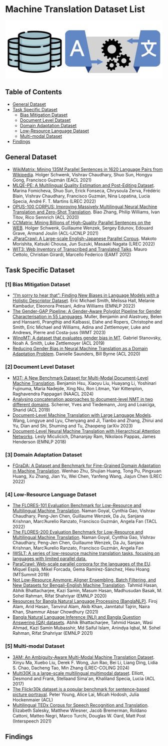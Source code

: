 # Machine Translation Dataset List

![Machine Translation Dataset](assets/mt_figure.png)

<h2>Table of Contents</h2>

* [General Dataset](#general_dataset)
* [Task Specific Dataset](#task_specific_dataset)
  * [Bias Mitigation Dataset](#bias_mitigation_dataset)
  * [Document Level Dataset](#document_level_dataset)
  * [Domain Adaptation Dataset](#domain_adaptation_dataset)
  * [Low-Resource Language Dataset](#low_resources_dataset)
  * [Multi-modal Dataset](#multi_modal_dataset)
* [Findings](#findings)

<h2 id="general_dataset">General Dataset</h2> 

* [WikiMatrix: Mining 135M Parallel Sentences in 1620 Language Pairs from Wikipedia](https://arxiv.org/pdf/1907.05791). Holger Schwenk, Vishrav Chaudhary, Shuo Sun, Hongyu Gong, Francisco Guzmán (EACL 2021)
* [MLQE-PE: A Multilingual Quality Estimation and Post-Editing Dataset](https://aclanthology.org/2022.lrec-1.530/). Marina Fomicheva, Shuo Sun, Erick Fonseca, Chrysoula Zerva, Frédéric Blain, Vishrav Chaudhary, Francisco Guzmán, Nina Lopatina, Lucia Specia, André F. T. Martins (LREC 2022)
* [OPUS-100 CORPUS: Improving Massively Multilingual Neural Machine Translation and Zero-Shot Translation](https://github.com/EdinburghNLP/opus-100-corpus). Biao Zhang, Philip Williams, Ivan Titov, Rico Sennrich (ACL 2020)
* [CCMatrix: Mining Billions of High-Quality Parallel Sentences on the WEB](https://github.com/facebookresearch/LASER/tree/main/tasks/CCMatrix). Holger Schwenk, Guillaume Wenzek, Sergey Edunov, Edouard Grave, Armand Joulin (ACL-IJCNLP 2021)
* [JParaCrawl: A Large-scale English-Japanese Parallel Corpus](https://www.kecl.ntt.co.jp/icl/lirg/jparacrawl/). Makoto Morishita, Katsuki Chousa, Jun Suzuki, Masaaki Nagata (LREC 2022)
* [WIT3: Web Inventory of Transcribed and Translated Talks](https://wit3.fbk.eu/). Mauro Cettolo, Christian Girardi, Marcello Federico (EAMT 2012)


<h2 id="task_specific_dataset">Task Specific Dataset</h2> 
<h3 id="bias_mitigation_dataset"> [1] Bias Mitigation Dataset </h3>

* [“I’m sorry to hear that”: Finding New Biases in Language Models with a Holistic Descriptor Dataset](https://arxiv.org/abs/2205.09209). Eric Michael Smith, Melissa Hall, Melanie Kambadur, Eleonora Presani, Adina Williams (EMNLP 2022)
* [The Gender-GAP Pipeline: A Gender-Aware Polyglot Pipeline for Gender Characterisation in 55 Languages](https://github.com/facebookresearch/ResponsibleNLP/tree/main/gender_gap_pipeline). Muller, Benjamin and Alastruey, Belen and Hansanti, Prangthip and Kalbassi, Elahe and Ropers, Christophe and Smith, Eric Michael and Williams, Adina and Zettlemoyer, Luke and Andrews, Pierre and Costa-juss (WMT 2023)
* [WinoMT: A dataset that evaluates gender bias in MT](https://github.com/gabrielStanovsky/mt_gender). Gabriel Stanovsky, Noah A. Smith, Luke Zettlemoyer (ACL 2019)
* [Reducing Gender Bias in Neural Machine Translation as a Domain Adaptation Problem](https://github.com/DCSaunders/gender-debias). Danielle Saunders, Bill Byrne (ACL 2020)

<h3 id="document_level_dataset"> [2] Document Level Dataset </h3>

* [M3T: A New Benchmark Dataset for Multi-Modal Document-Level Machine Translation](https://github.com/amazon-science/m3t-multi-modal-translation-bench). Benjamin Hsu, Xiaoyu Liu, Huayang Li, Yoshinari Fujinuma, Maria Nadejde, Xing Niu, Ron Litman, Yair Kittenplon, Raghavendra Pappagari (NAACL 2024)
* [Analysing concatenation approaches to document-level NMT in two different domains](https://github.com/Helsinki-NLP/doclevel-MT-benchmark?tab=readme-ov-file). Scherrer, Yves and Tiedemann, Jorg and Loaiciga, Sharid (ACL 2019)
* [Document-Level Machine Translation with Large Language Models](https://github.com/longyuewangdcu/Document-MT-LLM). Wang, Longyue and Lyu, Chenyang and Ji, Tianbo and Zhang, Zhirui and Yu, Dian and Shi, Shuming and Tu, Zhaopeng (arXiv 2023)
* [Document-Level Neural Machine Translation with Hierarchical Attention Networks](https://github.com/idiap/HAN_NMT?tab=readme-ov-file). Lesly Miculicich, Dhananjay Ram, Nikolaos Pappas, James Henderson (EMNLP 2018)

<h3 id="domain_adaptation_dataset"> [3] Domain Adaptation Dataset </h3>

* [FGraDA: A Dataset and Benchmark for Fine-Grained Domain Adaptation in Machine Translation](https://github.com/NJUNLP/FGraDA?tab=readme-ov-file). Wenhao Zhu, Shujian Huang, Tong Pu, Pingxuan Huang, Xu Zhang, Jian Yu, Wei Chen, Yanfeng Wang, Jiajun Chen (LREC 2022)

<h3 id="low_resources_dataset"> [4] Low-Resource Language Dataset </h3>

* [The FLORES-101 Evaluation Benchmark for Low-Resource and Multilingual Machine Translation](https://aclanthology.org/2022.tacl-1.30/). Naman Goyal, Cynthia Gao, Vishrav Chaudhary, Peng-Jen Chen, Guillaume Wenzek, Da Ju, Sanjana Krishnan, Marc’Aurelio Ranzato, Francisco Guzmán, Angela Fan (TACL 2022)
* [The FLORES-200 Evaluation Benchmark for Low-Resource and Multilingual Machine Translation](https://github.com/facebookresearch/flores/blob/main/flores200/README.md). Naman Goyal, Cynthia Gao, Vishrav Chaudhary, Peng-Jen Chen, Guillaume Wenzek, Da Ju, Sanjana Krishnan, Marc’Aurelio Ranzato, Francisco Guzmán, Angela Fan
* [IWSLT: A series of low-resource machine translation tasks, focusing on languages with limited parallel data.](https://iwslt.org/2021/low-resource)
* [ParaCrawl: Web-scale parallel corpora for the languages of the EU](https://paracrawl.eu/). Miquel Esplà, Mikel Forcada, Gema Ramírez-Sánchez, Hieu Hoang (MTSummit 2019)
* [Not Low-Resource Anymore: Aligner Ensembling, Batch Filtering, and New Datasets for Bengali-English Machine Translation](https://huggingface.co/datasets/csebuetnlp/BanglaNMT). Tahmid Hasan, Abhik Bhattacharjee, Kazi Samin, Masum Hasan, Madhusudan Basak, M. Sohel Rahman, Rifat Shahriyar (EMNLP 2020)
* [Resources for Bangla Natural Language Processing (BanglaNLP)](https://github.com/banglanlp/bnlp-resources?tab=readme-ov-file). Firoj Alam, Arid Hasan, Tanvirul Alam, Akib Khan, Janntatul Tajrin, Naira Khan, Shammur Absar Chowdhury (2021)
* [Bangla Natural Language Inference (NLI) and Bangla Question Answering (QA) datasets](https://github.com/csebuetnlp/banglabert). Abhik Bhattacharjee, Tahmid Hasan, Wasi Ahmad, Kazi Samin Mubasshir, Md Saiful Islam, Anindya Iqbal, M. Sohel Rahman, Rifat Shahriyar (EMNLP 2021)

 
<h3 id="multi_modal_dataset"> [5] Multi-modal Dataset </h3>

* [3AM: An Ambiguity-Aware Multi-Modal Machine Translation Dataset](https://aclanthology.org/2024.lrec-main.1/). Xinyu Ma, Xuebo Liu, Derek F. Wong, Jun Rao, Bei Li, Liang Ding, Lidia S. Chao, Dacheng Tao, Min Zhang (LREC-COLING 2024)
* [Multi30K is a large-scale multilingual multimodal dataset](https://github.com/multi30k/dataset?tab=readme-ov-file). Elliott, Desmond	and Frank, Stellaand Sima'an, Khaliland Specia, Lucia (ACL 2017)
* [The Flickr30k dataset is a popular benchmark for sentence-based picture portrayal](https://www.kaggle.com/datasets/eeshawn/flickr30k). Peter Young, Alice Lai, Micah Hodosh, Julia Hockenmaier (ACL)
* [Multilingual TEDx Corpus for Speech Recognition and Translation](https://www.openslr.org/100/). Elizabeth Salesky, Matthew Wiesner, Jacob Bremerman, Roldano Cattoni, Matteo Negri, Marco Turchi, Douglas W. Oard, Matt Post (Interspeech 2021)

<h2 id="findings">Findings</h2> 
